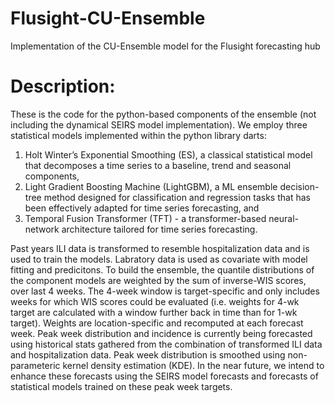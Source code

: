 # Flusight-CU-Ensemble
Implementation of the CU-Ensemble model for the Flusight forecasting hub

# Description:
These is the code for the python-based components of the ensemble (not including the dynamical SEIRS model implementation). We employ three statistical models implemented within the python library darts: 
1) Holt Winter’s Exponential Smoothing (ES), a classical statistical model that decomposes a time series to a baseline, trend and seasonal components,
2) Light Gradient Boosting Machine (LightGBM), a ML ensemble decision-tree method designed for classification and regression tasks that has been effectively adapted for time series forecasting, and
3) Temporal Fusion Transformer (TFT) - a transformer-based neural-network architecture tailored for time series forecasting.

Past years ILI data is transformed to resemble hospitalization data and is used to train the models. Labratory data is used as covariate with model fitting and predicitons. To build the ensemble, the quantile distributions of the component models are weighted by the sum of inverse-WIS scores, over last 4 weeks. The 4-week window is target-specific and only includes weeks for which WIS scores could be evaluated (i.e. weights for 4-wk target are calculated with a window further back in time than for 1-wk target). Weights are location-specific and recomputed at each forecast week. Peak week distribution and incidence is currently being forecasted using historical stats gathered from the combination of transformed ILI data and hospitalization data. Peak week distribution is smoothed using non-parameteric kernel density estimation (KDE). In the near future, we intend to enhance these forecasts using the SEIRS model forecasts and forecasts of statistical models trained on these peak week targets. 
